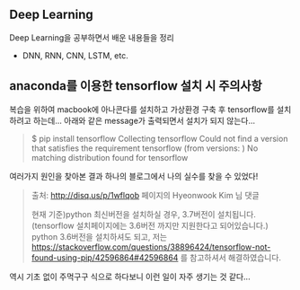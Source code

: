 ## Deep Learning

Deep Learning을 공부하면서 배운 내용들을 정리
 - DNN, RNN, CNN, LSTM, etc.


## anaconda를 이용한 tensorflow 설치 시 주의사항
복습을 위하여 macbook에 아나콘다를 설치하고 가상환경 구축 후 tensorflow를 설치하려고 하는데...
아래와 같은 message가 출력되면서 설치가 되지 않는다...


> $ pip install tensorflow
> Collecting tensorflow
> Could not find a version that satisfies the requirement tensorflow (from versions: )
> No matching distribution found for tensorflow

여러가지 원인을 찾아본 결과 하나의 블로그에서 나의 실수를 찾을 수 있었다!
> 출처: http://disq.us/p/1wflqob 페이지의 Hyeonwook Kim 님 댓글
> 
> 현재 기준)python 최신버전을 설치하실 경우, 3.7버전이 설치됩니다. (tensorflow 설치페이지에는 3.6버전 까지만 지원한다고 되어있습니다.)
> python 3.6버전을 설치하셔도 되고, 저는 https://stackoverflow.com/questions/38896424/tensorflow-not-found-using-pip/42596864#42596864 를 참고하셔서 해결하였습니다.

역시 기초 없이 주먹구구 식으로 하다보니 이런 일이 자주 생기는 것 같다...
